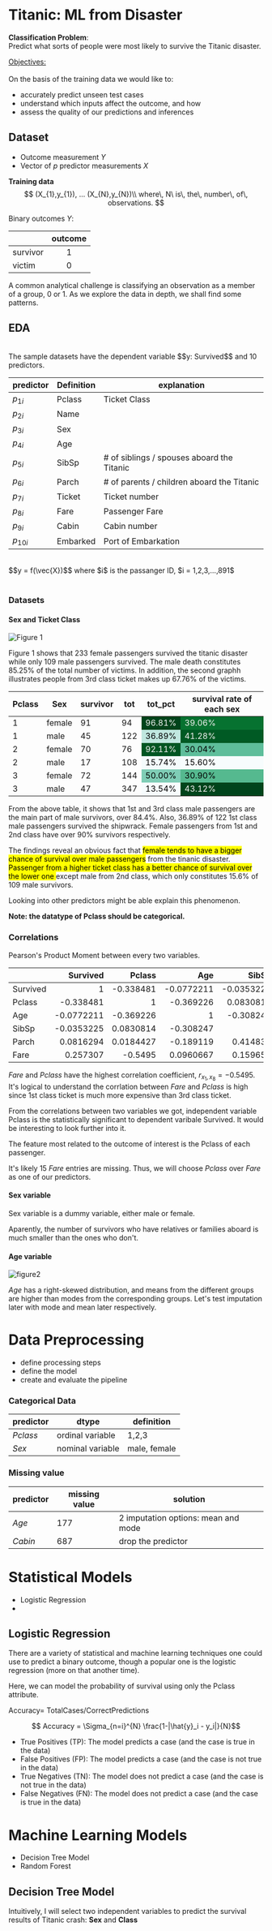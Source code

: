 # Titanic: ML from Disaster


**Classification Problem**: <br>
Predict what sorts of people were most likely to survive the Titanic disaster.

<u>Objectives: </u><br><br>
On the basis of the training data we would like to:
- accurately predict unseen test cases
- understand which inputs affect the outcome, and how
- assess the quality of our predictions and inferences

## Dataset

- Outcome measurement $Y$
- Vector of $p$ predictor measurements $X$

**Training data**
$$
(X_{1},y_{1}), ... (X_{N},y_{N})\\
where\, N\ is\, the\, number\, of\, observations.
$$

Binary outcomes $Y$:

|  | outcome |
| -- |:----:|
| survivor|1 |
| victim | 0 |

A common analytical challenge is classifying an observation as a member of a group, 0 or 1. As we explore the data in depth, we shall find some patterns.



## EDA

<br>
The sample datasets have the dependent variable $$y: Survived$$ 
and 10 predictors.
<br>

| predictor | Definition | explanation | 
|----------|------------|-------------|
| $p_{1i}$   | Pclass | Ticket Class |
| $p_{2i}$ | Name |  
| $p_{3i}$ | Sex |
| $p_{4i}$ | Age |
| $p_{5i}$ | SibSp | # of siblings / spouses aboard the Titanic |
| $p_{6i}$ | Parch | # of parents / children aboard the Titanic  
| $p_{7i}$ | Ticket | Ticket number |
| $p_{8i}$ | Fare | Passenger Fare |
| $p_{9i}$ | Cabin | Cabin number |
| $p_{10i}$ | Embarked | Port of Embarkation |

<br>
$$y = f(\vec{X})$$
where $i$ is the passanger ID,
$i = 1,2,3,...,891$
<br>
<br>

### Datasets


#### Sex and Ticket Class
![Figure 1](
http://localhost:8888/files/Documents/Kaggle/titanic/Survivor%20by%20Gender%20and%20Pclass.png?_xsrf=2%7Cf8c0a0bb%7C21ed074352ba65bb10f13c1e78789f79%7C1592452182)


Figure 1 shows that 233 female passengers survived the titanic disaster while only 109 male passengers survived. The male death constitutes 85.25% of the total number of victims. In addition, the second graphh illustrates people from 3rd class ticket makes up  67.76% of the victims.

<style  type="text/css" >    #T_c157ba5a_b463_11ea_a784_88e9fe4f3014row0_col4 {            background-color:  #00441b;            color:  #f1f1f1;        }    #T_c157ba5a_b463_11ea_a784_88e9fe4f3014row0_col5 {            background-color:  #067230;            color:  #f1f1f1;        }    #T_c157ba5a_b463_11ea_a784_88e9fe4f3014row1_col4 {            background-color:  #c0e7df;            color:  #000000;        }    #T_c157ba5a_b463_11ea_a784_88e9fe4f3014row1_col5 {            background-color:  #005a24;            color:  #f1f1f1;        }    #T_c157ba5a_b463_11ea_a784_88e9fe4f3014row2_col4 {            background-color:  #005622;            color:  #f1f1f1;        }    #T_c157ba5a_b463_11ea_a784_88e9fe4f3014row2_col5 {            background-color:  #5ebe9b;            color:  #000000;        }    #T_c157ba5a_b463_11ea_a784_88e9fe4f3014row3_col4 {            background-color:  #f4fbfc;            color:  #000000;        }    #T_c157ba5a_b463_11ea_a784_88e9fe4f3014row3_col5 {            background-color:  #f7fcfd;            color:  #000000;        }    #T_c157ba5a_b463_11ea_a784_88e9fe4f3014row4_col4 {            background-color:  #7fcdb6;            color:  #000000;        }    #T_c157ba5a_b463_11ea_a784_88e9fe4f3014row4_col5 {            background-color:  #55b98f;            color:  #000000;        }    #T_c157ba5a_b463_11ea_a784_88e9fe4f3014row5_col4 {            background-color:  #f7fcfd;            color:  #000000;        }    #T_c157ba5a_b463_11ea_a784_88e9fe4f3014row5_col5 {            background-color:  #00441b;            color:  #f1f1f1;        }</style><table id="T_c157ba5a_b463_11ea_a784_88e9fe4f3014" ><thead>    <tr>        <th class="col_heading level0 col0" >Pclass</th>        <th class="col_heading level0 col1" >Sex</th>        <th class="col_heading level0 col2" >survivor</th>        <th class="col_heading level0 col3" >tot</th>        <th class="col_heading level0 col4" >tot_pct</th>        <th class="col_heading level0 col5" >survival rate of each sex</th>    </tr></thead><tbody>                <tr>                                <td id="T_c157ba5a_b463_11ea_a784_88e9fe4f3014row0_col0" class="data row0 col0" >1</td>                        <td id="T_c157ba5a_b463_11ea_a784_88e9fe4f3014row0_col1" class="data row0 col1" >female</td>                        <td id="T_c157ba5a_b463_11ea_a784_88e9fe4f3014row0_col2" class="data row0 col2" >91</td>                        <td id="T_c157ba5a_b463_11ea_a784_88e9fe4f3014row0_col3" class="data row0 col3" >94</td>                        <td id="T_c157ba5a_b463_11ea_a784_88e9fe4f3014row0_col4" class="data row0 col4" >96.81%</td>                        <td id="T_c157ba5a_b463_11ea_a784_88e9fe4f3014row0_col5" class="data row0 col5" >39.06%</td>            </tr>            <tr>                                <td id="T_c157ba5a_b463_11ea_a784_88e9fe4f3014row1_col0" class="data row1 col0" >1</td>                        <td id="T_c157ba5a_b463_11ea_a784_88e9fe4f3014row1_col1" class="data row1 col1" >male</td>                        <td id="T_c157ba5a_b463_11ea_a784_88e9fe4f3014row1_col2" class="data row1 col2" >45</td>                        <td id="T_c157ba5a_b463_11ea_a784_88e9fe4f3014row1_col3" class="data row1 col3" >122</td>                        <td id="T_c157ba5a_b463_11ea_a784_88e9fe4f3014row1_col4" class="data row1 col4" >36.89%</td>                        <td id="T_c157ba5a_b463_11ea_a784_88e9fe4f3014row1_col5" class="data row1 col5" >41.28%</td>            </tr>            <tr>                                <td id="T_c157ba5a_b463_11ea_a784_88e9fe4f3014row2_col0" class="data row2 col0" >2</td>                        <td id="T_c157ba5a_b463_11ea_a784_88e9fe4f3014row2_col1" class="data row2 col1" >female</td>                        <td id="T_c157ba5a_b463_11ea_a784_88e9fe4f3014row2_col2" class="data row2 col2" >70</td>                        <td id="T_c157ba5a_b463_11ea_a784_88e9fe4f3014row2_col3" class="data row2 col3" >76</td>                        <td id="T_c157ba5a_b463_11ea_a784_88e9fe4f3014row2_col4" class="data row2 col4" >92.11%</td>                        <td id="T_c157ba5a_b463_11ea_a784_88e9fe4f3014row2_col5" class="data row2 col5" >30.04%</td>            </tr>            <tr>                                <td id="T_c157ba5a_b463_11ea_a784_88e9fe4f3014row3_col0" class="data row3 col0" >2</td>                        <td id="T_c157ba5a_b463_11ea_a784_88e9fe4f3014row3_col1" class="data row3 col1" >male</td>                        <td id="T_c157ba5a_b463_11ea_a784_88e9fe4f3014row3_col2" class="data row3 col2" >17</td>                        <td id="T_c157ba5a_b463_11ea_a784_88e9fe4f3014row3_col3" class="data row3 col3" >108</td>                        <td id="T_c157ba5a_b463_11ea_a784_88e9fe4f3014row3_col4" class="data row3 col4" >15.74%</td>                        <td id="T_c157ba5a_b463_11ea_a784_88e9fe4f3014row3_col5" class="data row3 col5" >15.60%</td>            </tr>            <tr>                                <td id="T_c157ba5a_b463_11ea_a784_88e9fe4f3014row4_col0" class="data row4 col0" >3</td>                        <td id="T_c157ba5a_b463_11ea_a784_88e9fe4f3014row4_col1" class="data row4 col1" >female</td>                        <td id="T_c157ba5a_b463_11ea_a784_88e9fe4f3014row4_col2" class="data row4 col2" >72</td>                        <td id="T_c157ba5a_b463_11ea_a784_88e9fe4f3014row4_col3" class="data row4 col3" >144</td>                        <td id="T_c157ba5a_b463_11ea_a784_88e9fe4f3014row4_col4" class="data row4 col4" >50.00%</td>                        <td id="T_c157ba5a_b463_11ea_a784_88e9fe4f3014row4_col5" class="data row4 col5" >30.90%</td>            </tr>            <tr>                                <td id="T_c157ba5a_b463_11ea_a784_88e9fe4f3014row5_col0" class="data row5 col0" >3</td>                        <td id="T_c157ba5a_b463_11ea_a784_88e9fe4f3014row5_col1" class="data row5 col1" >male</td>                        <td id="T_c157ba5a_b463_11ea_a784_88e9fe4f3014row5_col2" class="data row5 col2" >47</td>                        <td id="T_c157ba5a_b463_11ea_a784_88e9fe4f3014row5_col3" class="data row5 col3" >347</td>                        <td id="T_c157ba5a_b463_11ea_a784_88e9fe4f3014row5_col4" class="data row5 col4" >13.54%</td>                        <td id="T_c157ba5a_b463_11ea_a784_88e9fe4f3014row5_col5" class="data row5 col5" >43.12%</td>            </tr>    </tbody></table>


From the above table, it shows that 1st and 3rd class male passengers are the main part of male survivors, over 84.4%. Also, 36.89% of 122 1st class male passengers survived the shipwrack. Female passengers from 1st and 2nd class have over 90% survivors respectively. 

The findings reveal an obvious fact that <mark>female tends to have a bigger chance of survival over male passengers</mark> from the tinanic disaster. <mark>Passenger from a higher ticket class has a better chance of survival over the lower one </mark>except male from 2nd class, which only constitutes 15.6% of 109 male survivors.

Looking into other predictors might be able explain this phenomenon. 





__Note: the datatype of Pclass should be categorical.__ 


### Correlations

Pearson's Product Moment between every two variables.


|          |   Survived |     Pclass |        Age |      SibSp |      Parch |       Fare |
|:---------|-----------:|-----------:|-----------:|-----------:|-----------:|-----------:|
| Survived |  1         | -0.338481  | -0.0772211 | -0.0353225 |  0.0816294 |  0.257307  |
| Pclass   | -0.338481  |  1         | -0.369226  |  0.0830814 |  0.0184427 | -0.5495    |
| Age      | -0.0772211 | -0.369226  |  1         | -0.308247  | -0.189119  |  0.0960667 |
| SibSp    | -0.0353225 |  0.0830814 | -0.308247  |  1         |  0.414838  |  0.159651  |
| Parch    |  0.0816294 |  0.0184427 | -0.189119  |  0.414838  |  1         |  0.216225  |
| Fare     |  0.257307  | -0.5495    |  0.0960667 |  0.159651  |  0.216225  |  1         |



$Fare$ and $Pclass$ have the highest correlation coefficient, $r_{x_{1},x_{8}} = -0.5495$. It's logical to understand the corrlation between $Fare$ and $Pclass$ is high since 1st class ticket is much more expensive than 3rd class ticket.

From the correlations between two variables we got, independent variable Pclass is the statistically significant to dependent varibale Survived. It would be interesting to look further into it.

The feature most related to the outcome of interest is the Pclass of each passenger. 

It's likely 15 $Fare$ entries are missing. Thus, we will choose $Pclass$ over $Fare$ as one of our predictors.


#### Sex variable

Sex variable is a dummy variable, either male or female. 

Aparently, the number of survivors who have relatives or families aboard is much smaller than the ones who don't.


#### Age variable

![figure2](http://localhost:8888/files/Documents/Kaggle/titanic/Age%20of%20survivors%20from%203%20ticket%20class.png?_xsrf=2%7Cf8c0a0bb%7C21ed074352ba65bb10f13c1e78789f79%7C1592452182)

$Age$ has a right-skewed distribution, and means from the different groups are higher than modes from the corresponding groups. Let's test imputation later with mode and mean later respectively.


####

# Data Preprocessing
- define processing steps
- define the model
- create and evaluate the pipeline


### Categorical Data

| predictor | dtype | definition |
| --------- | ------------- | -------- |
| $Pclass$ | ordinal variable | 1,2,3 |
| $Sex$ | nominal variable | male, female | 

### Missing value

| predictor | missing value | solution |
| --------- | ------------- | -------- |
| $Age$ | 177 | 2 imputation options: mean and mode |
| $Cabin$ | 687 | drop the predictor | 
        
# Statistical Models

- Logistic Regression
- 

## Logistic Regression

There are a variety of statistical and machine learning techniques one could use to predict a binary outcome, though a popular one is the logistic regression (more on that another time).

Here, we can model the probability of survival using only the Pclass attribute.

Accuracy= TotalCases/CorrectPredictions

$$ Accuracy = \Sigma_{n=i}^{N} \frac{1-|\hat{y}_i - y_i|}{N}$$


- True Positives (TP): The model predicts a case (and the case is true in the data)
- False Positives (FP): The model predicts a case (and the case is not true in the data)
- True Negatives (TN): The model does not predict a case (and the case is not true in the data)
- False Negatives (FN): The model does not predict a case (and the case is true in the data)



# Machine Learning Models

- Decision Tree Model
- Random Forest

## Decision Tree Model

Intuitively, I will select two independent variables to predict the survival results of Titanic crash: **Sex** and **Class**  


